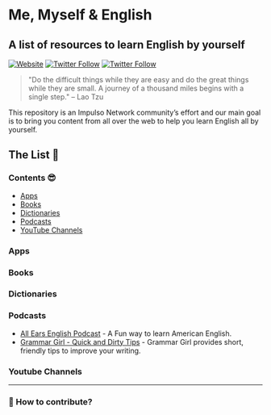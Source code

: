 # Me, Myself & English
## A list of resources to learn English by yourself

[![Website](https://img.shields.io/website-up-down-green-red/http/shields.io.svg?label=about)](http://impulso.network)
[![Twitter Follow](https://img.shields.io/badge/Rocket.chat-Community-RED.svg)](https://app.impulso.network/)
[![Twitter Follow](https://img.shields.io/twitter/follow/impulsonetwork.svg?style=social&label=Follow)](https://twitter.com/impulsonetwork)

> "Do the difficult things while they are easy and do the great things while they are small. A journey of a thousand miles begins with a single step." – Lao Tzu

This repository is an Impulso Network community’s effort and our main goal is to bring you content from all over the web to help you learn English all by yourself.

## The List 📖

### Contents 😎

- [Apps](#apps)
- [Books](#books)
- [Dictionaries](#dictionaries)
- [Podcasts](#podcasts)
- [YouTube Channels](#youtube-channels)

### Apps

### Books

### Dictionaries

### Podcasts

- [All Ears English Podcast](https://allearsenglish.com/) - A Fun way to learn American English.  
- [Grammar Girl - Quick and Dirty Tips](https://www.quickanddirtytips.com/grammar-girl) - Grammar Girl provides short, friendly tips to improve your writing.  

### Youtube Channels



----

### 🚀 How to contribute?

